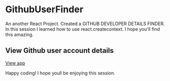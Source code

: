 # GithubUserFinder
An another React Project. Created a GITHUB DEVELOPER DETAILS FINDER. In this session I learned how to use react.createcontext. I hope you'll find this amazing.

## View Github user account details
[View app](https://abiekatkam.github.io/GithubUserFinder/)

Happy coding! I hope youll be enjoying this session.
